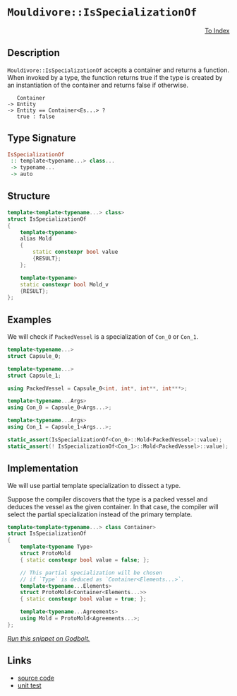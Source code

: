 <!-- Copyright 2024 Feng Mofan
SPDX-License-Identifier: Apache-2.0 -->

# `Mouldivore::IsSpecializationOf`

<p style='text-align: right;'><a href="../../../facilities/metafunctions.md#mouldivore-is-specialization-of">To Index</a></p>

## Description

`Mouldivore::IsSpecializationOf` accepts a container and returns a function.
When invoked by a type, the function returns true if the type is created by an instantiation of the container and returns false if otherwise.

<pre><code>   Container
-> Entity
-> Entity == Container&lt;Es...&gt; ?
   true : false</code></pre>

## Type Signature

```Haskell
IsSpecializationOf
 :: template<typename...> class...
 -> typename...
 -> auto 
```

## Structure

```C++
template<template<typename...> class>
struct IsSpecializationOf
{
    template<typename>
    alias Mold
    {
        static constexpr bool value
        {RESULT};
    };

    template<typename>
    static constexpr bool Mold_v
    {RESULT};
};
```

## Examples

We will check if `PackedVessel` is a specialization of `Con_0` or `Con_1`.

```C++
template<typename...>
struct Capsule_0;

template<typename...>
struct Capsule_1;

using PackedVessel = Capsule_0<int, int*, int**, int***>;

template<typename...Args>
using Con_0 = Capsule_0<Args...>;

template<typename...Args>
using Con_1 = Capsule_1<Args...>;

static_assert(IsSpecializationOf<Con_0>::Mold<PackedVessel>::value);
static_assert(! IsSpecializationOf<Con_1>::Mold<PackedVessel>::value);
```

## Implementation

We will use partial template specialization to dissect a type.

Suppose the compiler discovers that the type is a packed vessel and deduces the vessel as the given container. In that case, the compiler will select the partial specialization instead of the primary template.

```C++
template<template<typename...> class Container>
struct IsSpecializationOf
{
    template<typename Type>
    struct ProtoMold
    { static constexpr bool value = false; };

    // This partial specialization will be chosen
    // if `Type` is deduced as `Container<Elements...>`.
    template<typename...Elements>
    struct ProtoMold<Container<Elements...>>
    { static constexpr bool value = true; };

    template<typename...Agreements>
    using Mold = ProtoMold<Agreements...>;
};
```

[*Run this snippet on Godbolt.*](https://godbolt.org/#z:OYLghAFBqd5QCxAYwPYBMCmBRdBLAF1QCcAaPECAMzwBtMA7AQwFtMQByARg9KtQYEAysib0QXACx8BBAKoBnTAAUAHpwAMvAFYTStJg1DIApACYAQuYukl9ZATwDKjdAGFUtAK4sGIAOxcpK4AMngMmAByPgBGmMQgAMz%2BpAAOqAqETgwe3r4BQemZjgJhEdEscQnJtpj2JQxCBEzEBLk%2BfoG19dlNLQRlUbHxSSkKza3t%2BV3j/YMVVaMAlLaoXsTI7BwEmCypBjsmiW47eweYRycAnqmMrJgAdE9H2ADUyAYKCq8egkzh8ReJg0AEFxsQvA5XgBJBRCW7IPBiPAALyYDQA8lRgSCTP4rKDXkTXqd9uiLscCDc7mxXgAValAwnE8GQgivZTEVBEACynnQOOJrzxFles0cyHeAnGmFUqWIrxiqE8rwAbmIvJhhYkACKvKhiJRHUV4nXGnGC4kAeit9IQeG%2BqX6SNoYoRLtR6OyrwA7nRXXF3ggMoxLUSba88FRhQA2DQM24mOOR75YdCQzDoV5Mb5JjS/ZoA4iXbD0NiCBRPB5AuPV5lE0nnS5U27MNhV0u7RgEBRMkFC1lQznc1B82gC44F/4RYvHTvlntVoGJbBh4X4sXNCVShgyuUKpUq9XeLVHPUECEUk3%2BM2JAm4%2Bsk3Zkw6U6ltx5PEHAYiYLsVvshS8TIjFeMcszPDkuV5flLm/X9/0XZ4V3NUFTVQh8QStAAqXC8PwgirRxHC8PpTBxm%2BfCiNBEiCLo3DqMwxtyWbd97iXFDQUHdk3CYVIFC8egAH0NAwnFmNfa5W3Y5DVy4i82R%2BPiBOErgxNBYDwmADkmGQABrTMADVyLsbU9V4/jBMwETLnCAhSEjQRsIcuzcJcpzcOXe9xOfJs32k9sv2IYBe04kFNNA34RLMpTLOE0TjhBYLK1k9SQQkikpJpT8HiSkK%2Bwi7Soq4GKLJU6y1MS5KONXO8LXkr1kCEnMlFaCBYXhTBEWRNFMWxScBBslcQBAcDLmUXSDPQYyvjqF4RuPTUlgw8U8Calr4gICAwDAGE4XdHqvQELFLmK%2BbRtg44Jv0oyTLm4aQEWzBlrvDgVloTgAFZeD8DgtFIVBODcaxrDFNYNlPMxEh4UgCE0N6Vj0kBPskB4NEkLh/ESDRPo0MwYxjMwAA4if0ThJF4FgJA0DRSF%2B/7AY4XgFBAWm4b%2Bt7SDgWAYEQEA1gIVIvHsigIDQPY6HiSJ7k4VQiZjABaGNJFeYBkElKQHjMXhM0IEg8HQPR%2BEEEQxHYKQZEERQVHUDnSF0IIfWIPjOB4d6vp%2B%2BGAc4DFhaF9lUGjOXFeV1X1deTWzFeCAPAl%2BgFXMaGll4dmtBWCAkHF1JJbIUWs5zkBgCkMw%2BDoHZiBZiAYi9mJwhaK5Xd4WvmGIK4MRibQuvZmHxYXDEGFoBu7awGIvGAXjaFoFnuF4LAWEMYBxGHvBfwcPBVXIr3ZS64Wthhuy6i92g8BiZ3W48LAvYvPAqZn0gN%2BIJUlB1XYF%2BPox4ZWKgDBCwy8EwH0GJWyN0tsIUQ4gLbG3kEoNQXsHb6AXigEGlh9AnxZpAFYqBUgNGngrcYE4dSmEsNYMwDMH7EANpvDB3Qu7ZBcAwdwngOh6FCACBYIxCgZCyAIKYfhOHFGyPMYYCQgh2FoQIPokwmH5FEXUcRjQJgDDYcIvQswpF5D4bYRRQjKgcJWAocGmwJDuw4N9OmXtGavGDkrFWasNaoyjhAXAesE5Qy4MnWGn8VgIEwEwLACQICIxAJIRIDwACcyRJDozMJIOMOMYxhLJhwCmpAqbQweDGLgMYiZhKJlklGXBPoRJjOYu2jNmas08RzdOvMM78z9sLcglB87x2lmwTgLQWCqn8ArJg7wDCgS4GEh4XA0Y63wEQChhsghQNNhA6QUDrawLtroEuTsXYzxMWY%2BmvBGa%2B0FsLV4gdszEC6T0vpHwF4R2GaMjQ0dY7Z3jsKKGZgPGp05nUlp8Qmli1QHHEYnTukK0uUYIZXBaY0FoOXSu1c7bN3riA%2BFrd26dwcCA3u3Z%2B6Dy9iPMeE8p4gLnm/LY/18Cr0cBvae/1t7IF3iAg%2BH07bH1PvXC%2BJKU4UNvjDB%2BT9MAv3nkYd%2BoBql8B/goP%2BACgGMBAbM8B5sFmyCWbbf6qyEEfyIVYFBzL0GBIBtg7IuD8Fng1SQsh8QplUN1WItezgICuF4SwhhOjFj8O4TkaRmiihuudRwmhNqFH9AdbInoEjtHKN0SIrRgaPWqLDeUFR7jVjrCMYmxl2yLGcBOWc3p/SrlDJGWjaOzjJnPKTinLxpAfF%2BJGLqxlKS0nDPRv4Ip/gsaSBicrIIOzvZM1sJU95NT4B1IFv7H5XziBtK2J00OLAFCqklKqfN5xxjjJcQbI2sg5nytAUquBSRSDrNSI3LZnsyk%2BwaQHaM06VazvnWqJd5Jxj3L%2BY8%2BIpbEhvM/lzTOL6c5jt/fHR6yBUipCEousJQll0EGaqc5WpcoXxBhTXOurdEUobbh3Lu6K/l9wHkPUlmBR7jzEASu%2BRLBXstIGS2hlKt6qB3jselghD5MpPmfK4bKr6cpATykM/K35aS/d/Jgv9/6AOAXfWVZsJAKqtjA5VOh90DOMMgmw2r4CYP1dKTgVp8FIOIZYUhuzyGUJ1fouR/r6GMI0Y69APrI1eoaEGtIXCGj2dURZhoki2gxuDfI7z7nRGKOc2opR8aI3GKTRDSLabT0M0zde14t6F0Pp2E%2BpxEySClvceW6p3jfH%2BMoCY%2BtIAzDDMSIkT6uMMY0wq/4bJpT4u9pZmzCtSNJCfXCZ9Im%2BMwmSDCVjZIXBEhJMSHF3ZnBctpxMdrRrE3e0DpWA/TIzhJBAA%3D%3D%3D)

## Links

- [source code](../../../../conceptrodon/mouldivore/is_specialization_of.hpp)
- [unit test](../../../../tests/unit/metafunctions/mouldivore/is_specialization_of.test.hpp)
